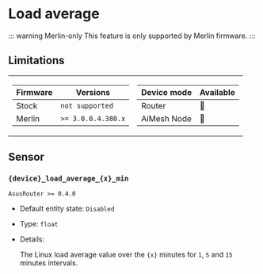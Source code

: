 # Load average

::: warning Merlin-only
This feature is only supported by Merlin firmware.
:::

## Limitations

<table><tr><td>

|Firmware|          Versions|
|--------|------------------|
|Stock   |`not supported`   |
|Merlin  |`>= 3.0.0.4.380.x`|
</td><td>

|Device mode|    Available|
|-----------|-------------|
|Router     |:green_heart:|
|AiMesh Node|:green_heart:|
</td></tr></table>

## Sensor

### `{device}_load_average_{x}_min`

`AsusRouter >= 0.4.0`

-   Default entity state: `Disabled`
-   Type: `float`
-   Details:

    The Linux load average value over the `{x}` minutes for `1`, `5` and `15` minutes intervals.
